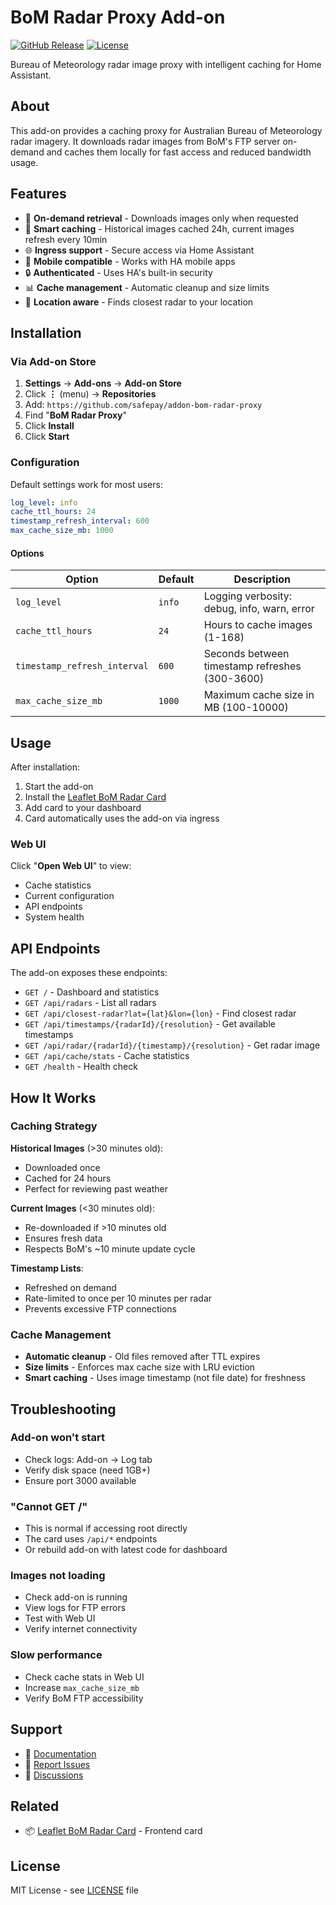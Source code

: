 # BoM Radar Proxy Add-on

[![GitHub Release][releases-shield]][releases]
[![License][license-shield]](LICENSE)

Bureau of Meteorology radar image proxy with intelligent caching for Home Assistant.

## About

This add-on provides a caching proxy for Australian Bureau of Meteorology radar imagery. It downloads radar images from BoM's FTP server on-demand and caches them locally for fast access and reduced bandwidth usage.

## Features

- 🚀 **On-demand retrieval** - Downloads images only when requested
- 💾 **Smart caching** - Historical images cached 24h, current images refresh every 10min
- 🌐 **Ingress support** - Secure access via Home Assistant
- 📱 **Mobile compatible** - Works with HA mobile apps
- 🔒 **Authenticated** - Uses HA's built-in security
- 📊 **Cache management** - Automatic cleanup and size limits
- 🎯 **Location aware** - Finds closest radar to your location

## Installation

### Via Add-on Store

1. **Settings** → **Add-ons** → **Add-on Store**
2. Click **⋮** (menu) → **Repositories**
3. Add: `https://github.com/safepay/addon-bom-radar-proxy`
4. Find "**BoM Radar Proxy**"
5. Click **Install**
6. Click **Start**

### Configuration

Default settings work for most users:
```yaml
log_level: info
cache_ttl_hours: 24
timestamp_refresh_interval: 600
max_cache_size_mb: 1000
```

#### Options

| Option | Default | Description |
|--------|---------|-------------|
| `log_level` | `info` | Logging verbosity: debug, info, warn, error |
| `cache_ttl_hours` | `24` | Hours to cache images (1-168) |
| `timestamp_refresh_interval` | `600` | Seconds between timestamp refreshes (300-3600) |
| `max_cache_size_mb` | `1000` | Maximum cache size in MB (100-10000) |

## Usage

After installation:

1. Start the add-on
2. Install the [Leaflet BoM Radar Card](https://github.com/safepay/leaflet-bom-radar-card)
3. Add card to your dashboard
4. Card automatically uses the add-on via ingress

### Web UI

Click "**Open Web UI**" to view:
- Cache statistics
- Current configuration
- API endpoints
- System health

## API Endpoints

The add-on exposes these endpoints:

- `GET /` - Dashboard and statistics
- `GET /api/radars` - List all radars
- `GET /api/closest-radar?lat={lat}&lon={lon}` - Find closest radar
- `GET /api/timestamps/{radarId}/{resolution}` - Get available timestamps
- `GET /api/radar/{radarId}/{timestamp}/{resolution}` - Get radar image
- `GET /api/cache/stats` - Cache statistics
- `GET /health` - Health check

## How It Works

### Caching Strategy

**Historical Images** (>30 minutes old):
- Downloaded once
- Cached for 24 hours
- Perfect for reviewing past weather

**Current Images** (<30 minutes old):
- Re-downloaded if >10 minutes old
- Ensures fresh data
- Respects BoM's ~10 minute update cycle

**Timestamp Lists**:
- Refreshed on demand
- Rate-limited to once per 10 minutes per radar
- Prevents excessive FTP connections

### Cache Management

- **Automatic cleanup** - Old files removed after TTL expires
- **Size limits** - Enforces max cache size with LRU eviction
- **Smart caching** - Uses image timestamp (not file date) for freshness

## Troubleshooting

### Add-on won't start
- Check logs: Add-on → Log tab
- Verify disk space (need 1GB+)
- Ensure port 3000 available

### "Cannot GET /"
- This is normal if accessing root directly
- The card uses `/api/*` endpoints
- Or rebuild add-on with latest code for dashboard

### Images not loading
- Check add-on is running
- View logs for FTP errors
- Test with Web UI
- Verify internet connectivity

### Slow performance
- Check cache stats in Web UI
- Increase `max_cache_size_mb`
- Verify BoM FTP accessibility

## Support

- 📖 [Documentation](DOCS.md)
- 🐛 [Report Issues](https://github.com/safepay/addon-bom-radar-proxy/issues)
- 💬 [Discussions](https://github.com/safepay/addon-bom-radar-proxy/discussions)

## Related

- 📦 [Leaflet BoM Radar Card](https://github.com/safepay/leaflet-bom-radar-card) - Frontend card

## License

MIT License - see [LICENSE](LICENSE) file

[releases-shield]: https://img.shields.io/github/release/safepay/addon-bom-radar-proxy.svg
[releases]: https://github.com/safepay/addon-bom-radar-proxy/releases
[license-shield]: https://img.shields.io/github/license/safepay/addon-bom-radar-proxy.svg
